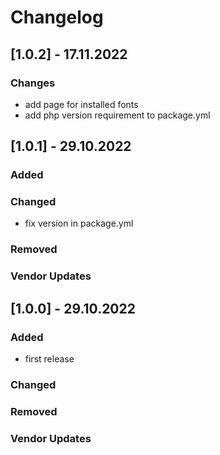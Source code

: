 # Changelog 



## [1.0.2] - 17.11.2022

### Changes
- add page for installed fonts
- add php version requirement to package.yml


## [1.0.1] - 29.10.2022

### Added

### Changed
- fix version in package.yml

### Removed

### Vendor Updates



## [1.0.0] - 29.10.2022

### Added
- first release

### Changed

### Removed

### Vendor Updates